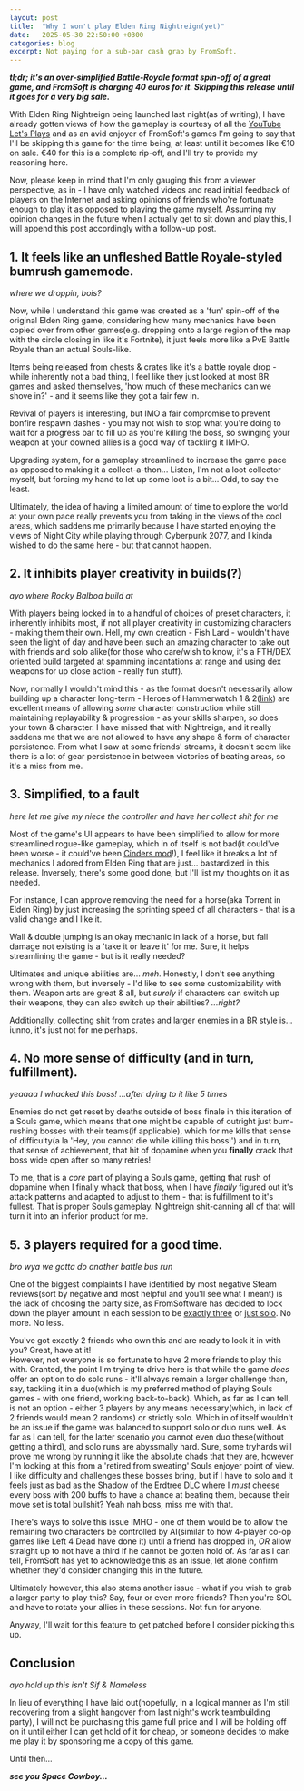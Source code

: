 ```yaml
---
layout: post
title:  "Why I won't play Elden Ring Nightreign(yet)"
date:   2025-05-30 22:50:00 +0300
categories: blog
excerpt: Not paying for a sub-par cash grab by FromSoft.
---
```


***tl;dr; it's an over-simplified Battle-Royale format spin-off of a great game, and FromSoft is charging 40 euros for it. Skipping this release until it goes for a very big sale.***

With Elden Ring Nightreign being launched last night(as of writing), I have already gotten views of how the gameplay is courtesy of all the [YouTube Let's Plays][nightreign-lp-yt] and as an avid enjoyer of FromSoft's games I'm going to say that I'll be skipping this game for the time being, at least until it becomes like €10 on sale. €40 for this is a complete rip-off, and I'll try to provide my reasoning here.

Now, please keep in mind that I'm only gauging this from a viewer perspective, as in - I have only watched videos and read initial feedback of players on the Internet and asking opinions of friends who're fortunate enough to play it as opposed to playing the game myself. Assuming my opinion changes in the future when I actually get to sit down and play this, I will append this post accordingly with a follow-up post.

## 1. It feels like an unfleshed Battle Royale-styled bumrush gamemode.

*where we droppin, bois?*

Now, while I understand this game was created as a 'fun' spin-off of the original Elden Ring game, considering how many mechanics have been copied over from other games(e.g. dropping onto a large region of the map with the circle closing in like it's Fortnite), it just feels more like a PvE Battle Royale than an actual Souls-like.
    
Items being released from chests & crates like it's a battle royale drop - while inherently not a bad thing, I feel like they just looked at most BR games and asked themselves, 'how much of these mechanics can we shove in?' - and it seems like they got a fair few in.

Revival of players is interesting, but IMO a fair compromise to prevent bonfire respawn dashes - you may not wish to stop what you're doing to wait for a progress bar to fill up as you're killing the boss, so swinging your weapon at your downed allies is a good way of tackling it IMHO.

Upgrading system, for a gameplay streamlined to increase the game pace as opposed to making it a collect-a-thon... Listen, I'm not a loot collector myself, but forcing my hand to let up some loot is a bit... Odd, to say the least.

Ultimately, the idea of having a limited amount of time to explore the world at your own pace really prevents you from taking in the views of the cool areas, which saddens me primarily because I have started enjoying the views of Night City while playing through Cyberpunk 2077, and I kinda wished to do the same here - but that cannot happen.

## 2. It inhibits player creativity in builds(?)

*ayo where Rocky Balboa build at*

With players being locked in to a handful of choices of preset characters, it inherently inhibits most, if not all player creativity in customizing characters - making them their own. Hell, my own creation - Fish Lard - wouldn't have seen the light of day and have been such an amazing character to take out with friends and solo alike(for those who care/wish to know, it's a FTH/DEX oriented build targeted at spamming incantations at range and using dex weapons for up close action - really fun stuff).

Now, normally I wouldn't mind this - as the format doesn't necessarily allow building up a character long-term - Heroes of Hammerwatch 1 & 2([link][hoh2]) are excellent means of allowing *some* character construction while still maintaining replayability & progression - as your skills sharpen, so does your town & character. I have missed that with Nightreign, and it really saddens me that we are not allowed to have any shape & form of character persistence. From what I saw at some friends' streams, it doesn't seem like there is a lot of gear persistence in between victories of beating areas, so it's a miss from me.

## 3. Simplified, to a fault

*here let me give my niece the controller and have her collect shit for me*

Most of the game's UI appears to have been simplified to allow for more streamlined rogue-like gameplay, which in of itself is not bad(it could've been worse - it could've been [Cinders mod][cinders]!), I feel like it breaks a lot of mechanics I adored from Elden Ring that are just... bastardized in this release. Inversely, there's some good done, but I'll list my thoughts on it as needed.

For instance, I can approve removing the need for a horse(aka Torrent in Elden Ring) by just increasing the sprinting speed of all characters - that is a valid change and I like it.

Wall & double jumping is an okay mechanic in lack of a horse, but fall damage not existing is a 'take it or leave it' for me. Sure, it helps streamlining the game - but is it really needed?

Ultimates and unique abilities are... *meh*. Honestly, I don't see anything wrong with them, but inversely - I'd like to see some customizability with them. Weapon arts are great & all, but *surely* if characters can switch up their weapons, they can also switch up their abilities? *...right?*

Additionally, collecting shit from crates and larger enemies in a BR style is... iunno, it's just not for me perhaps.

## 4. No more sense of difficulty (and in turn, fulfillment).

*yeaaaa I whacked this boss! ...after dying to it like 5 times*

Enemies do not get reset by deaths outside of boss finale in this iteration of a Souls game, which means that one might be capable of outright just bum-rushing bosses with their teams(if applicable), which for me kills that sense of difficulty(a la 'Hey, you cannot die while killing this boss!') and in turn, that sense of achievement, that hit of dopamine when you **finally** crack that boss wide open after so many retries!

To me, that is a *core* part of playing a Souls game, getting that rush of dopamine when I finally whack that boss, when I have *finally* figured out it's attack patterns and adapted to adjust to them - that is fulfillment to it's fullest. That is proper Souls gameplay. Nightreign shit-canning all of that will turn it into an inferior product for me.

## 5. 3 players required for a good time.

*bro wya we gotta do another battle bus run*

One of the biggest complaints I have identified by most negative Steam reviews(sort by negative and most helpful and you'll see what I meant) is the lack of choosing the party size, as FromSoftware has decided to lock down the player amount in each session to be <u>exactly three</u> or <u>just solo</u>. No more. No less.

You've got exactly 2 friends who own this and are ready to lock it in with you? Great, have at it!<br>
However, not everyone is so fortunate to have 2 more friends to play this with. Granted, the point I'm trying to drive here is that while the game *does* offer an option to do solo runs - it'll always remain a larger challenge than, say, tackling it in a duo(which is my preferred method of playing Souls games - with one friend, working back-to-back). Which, as far as I can tell, is not an option - either 3 players by any means necessary(which, in lack of 2 friends would mean 2 randoms) or strictly solo. Which in of itself wouldn't be an issue if the game was balanced to support solo or duo runs well. As far as I can tell, for the latter scenario you cannot even duo these(without getting a third), and solo runs are abyssmally hard. Sure, some tryhards will prove me wrong by running it like the absolute chads that they are, however I'm looking at this from a 'retired from sweating' Souls enjoyer point of view. I like difficulty and challenges these bosses bring, but if I have to solo and it feels just as bad as the Shadow of the Erdtree DLC where I *must* cheese every boss with 200 buffs to have a chance at beating them, because their move set is total bullshit? Yeah nah boss, miss me with that.

There's ways to solve this issue IMHO - one of them would be to allow the remaining two characters be controlled by AI(similar to how 4-player co-op games like Left 4 Dead have done it) until a friend has dropped in, *OR* allow straight up to not have a third if he cannot be gotten hold of. As far as I can tell, FromSoft has yet to acknowledge this as an issue, let alone confirm whether they'd consider changing this in the future.

Ultimately however, this also stems another issue - what if you wish to grab a larger party to play this? Say, four or even more friends? Then you're SOL and have to rotate your allies in these sessions. Not fun for anyone.

Anyway, I'll wait for this feature to get patched before I consider picking this up.

## Conclusion

*ayo hold up this isn't Sif & Nameless*

In lieu of everything I have laid out(hopefully, in a logical manner as I'm still recovering from a slight hangover from last night's work teambuilding party), I will not be purchasing this game full price and I will be holding off on it until either I can get hold of it for cheap, or someone decides to make me play it by sponsoring me a copy of this game.

Until then...

***see you Space Cowboy...***

[nightreign-lp-yt]: https://www.youtube.com/watch?v=AdXSL9lFJrE
[hoh2]: https://store.steampowered.com/app/619820
[cinders]: https://www.nexusmods.com/darksouls3/mods/310
